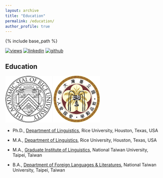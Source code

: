 ```yaml
---
layout: archive
title: "Education"
permalink: /education/
author_profile: true
---
```


{% include base_path %}

[![views](https://hits.seeyoufarm.com/api/count/incr/badge.svg?url=https%3A%2F%2Fgithub.com%2Fhoward-haowen%2Fhoward-haowen.github.io&count_bg=%2367E805&title_bg=%23555555&icon=grav.svg&icon_color=%2367E805&title=Visitors&edge_flat=false)](https://hits.seeyoufarm.com) [![linkedin](https://img.shields.io/badge/View-My_LinkedIn-0A66C2?style=flat&logo=linkedin&logoColor=white)](https://www.linkedin.com/in/haowen-jiang-phd-16242074/) [![github](https://img.shields.io/badge/View_My_GitHub-181717?style=flat-square&logo=github&logoColor=white)](https://github.com/howard-haowen)  

## Education

<img width="150" height="150" src="https://github.com/howard-haowen/howard-haowen.github.io/raw/master/images/rice.png">
<img width="150" height="150" src="https://github.com/howard-haowen/howard-haowen.github.io/raw/master/images/ntu.jpg">

- Ph.D., [Department of Linguistics](https://linguistics.rice.edu/), Rice University, Houston, Texas, USA

- M.A., [Department of Linguistics](https://linguistics.rice.edu/), Rice University, Houston, Texas, USA  

- M.A., [Graduate Institute of Linguistics](https://linguistics.ntu.edu.tw/), National Taiwan University, Taipei, Taiwan

- B.A., [Department of Foreign Languages & Literatures](https://www.forex.ntu.edu.tw/?lang=en), National Taiwan University, Taipei, Taiwan
